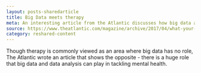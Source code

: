 ```yaml
---
layout: posts-sharedarticle
title: Big Data meets therapy
meta: An interesting article from the Atlantic discusses how big data and data science can help improve mental health.
source: https://www.theatlantic.com/magazine/archive/2017/04/what-your-therapist-doesnt-know/517797/
category: reshared-content
---
```



Though therapy is commonly viewed as an area where big data has no role, The Atlantic wrote an article that shows the opposite - there is a huge role that big data and data analysis can play in tackling mental health.
